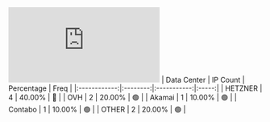 ![Diagramm](https://github.com/obajay/StateSync-snapshots/blob/main/Projects/Likecoin/1/README.md)
| Data Center | IP Count | Percentage | Freq |
|:------------:|:--------:|:-----------:|:-----:|
| HETZNER | 4 | 40.00% | 🔴 |
| OVH | 2 | 20.00% | 🟢 |
| Akamai | 1 | 10.00% | 🟢 |
| Contabo | 1 | 10.00% | 🟢 |
| OTHER | 2 | 20.00% | 🟢 |